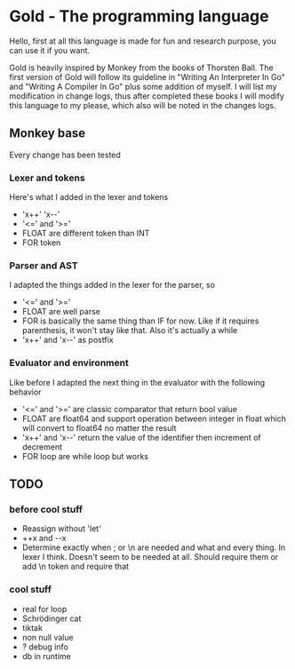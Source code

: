 # Gold - The programming language

Hello, first at all this language is made for fun and research purpose, you can use it if you want.

Gold is heavily inspired by Monkey from the books of Thorsten Ball. The first version of Gold will
follow its guideline in "Writing An Interpreter In Go" and "Writing A Compiler In Go" plus some
addition of myself. I will list my modification in change logs, thus after completed these books
I will modify this language to my please, which also will be noted in the changes logs.

## Monkey base

Every change has been tested

### Lexer and tokens

Here's what I added in the lexer and tokens
- 'x++' 'x--'
- '<=' and '>='
- FLOAT are different token than INT
- FOR token

### Parser and AST

I adapted the things added in the lexer for the parser, so
- '<=' and '>='
- FLOAT are well parse
- FOR is basically the same thing than IF for now. Like if it requires parenthesis, it won't stay like that. Also 
  it's actually a while
- 'x++' and 'x--' as postfix

### Evaluator and environment

Like before I adapted the next thing in the evaluator with the following behavior
- '<=' and '>=' are classic comparator that return bool value
- FLOAT are float64 and support operation between integer in float which will convert to float64 no matter the result
- 'x++' and 'x--' return the value of the identifier then increment of decrement
- FOR loop are while loop but works

## TODO

### before cool stuff

- Reassign without 'let'
- ++x and --x
- Determine exactly when ; or \n are needed and what and every thing. In lexer I think. Doesn't seem to be needed at
  all. Should require them or add \n token and require that

### cool stuff

- real for loop
- Schrödinger cat
- tiktak
- non null value
- ? debug info
- db in runtime
